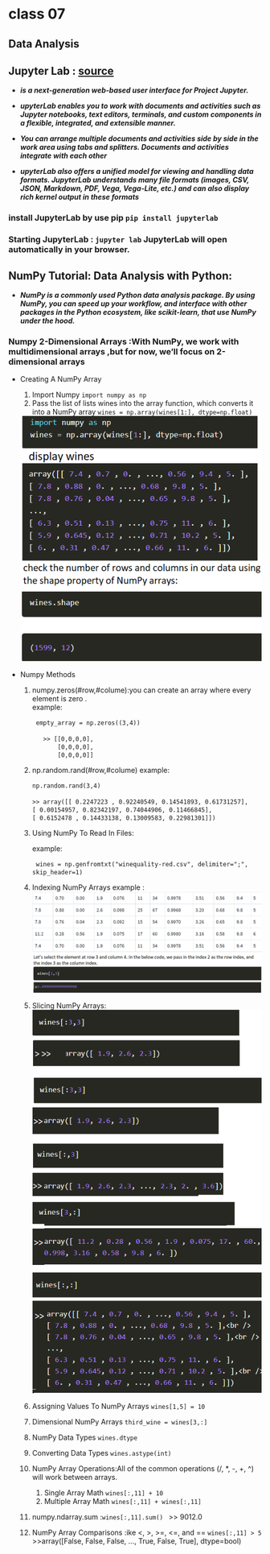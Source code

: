 # class 07
## Data Analysis

## Jupyter Lab : [source](https://jupyterlab.readthedocs.io/en/stable/getting_started/overview.html)

* ***is a next-generation web-based user interface for Project Jupyter.***

* ***upyterLab enables you to work with documents and activities such as Jupyter notebooks, text editors, terminals, and custom components in a flexible, integrated, and extensible manner.***

* ***You can arrange multiple documents and activities side by side in the work area using tabs and splitters. Documents and activities integrate with each other***

* ***upyterLab also offers a unified model for viewing and handling data formats. JupyterLab understands many file formats (images, CSV, JSON, Markdown, PDF, Vega, Vega-Lite, etc.) and can also display rich kernel output in these formats***


### install JupyterLab by use pip `pip install jupyterlab`

### Starting JupyterLab : `jupyter lab` JupyterLab will open automatically in your browser.


## NumPy Tutorial: Data Analysis with Python:

* ***NumPy is a commonly used Python data analysis package. By using NumPy, you can speed up your workflow, and interface with other packages in the Python ecosystem, like scikit-learn, that use NumPy under the hood.***

### Numpy 2-Dimensional Arrays :With NumPy, we work with multidimensional arrays ,but for now, we’ll focus on 2-dimensional arrays

 * Creating A NumPy Array 
    
     1. Import Numpy `import numpy as np`
     2. Pass the list of lists wines into the array function, which converts it into a NumPy array `wines = np.array(wines[1:], dtype=np.float)`

    <img src="./ex1.png" alt="drawing" style="width:500px;"/>


* Numpy Methods
  
     1.  numpy.zeros(#row,#colume):you can create an array where every element is zero .  
           example:

              empty_array = np.zeros((3,4))

                >> [[0,0,0,0],
                    [0,0,0,0],
                    [0,0,0,0]]

     2. np.random.rand(#row,#colume)
            example:

            np.random.rand(3,4)

            >> array([[ 0.2247223 , 0.92240549, 0.14541893, 0.61731257],
            [ 0.00154957, 0.82342197, 0.74044906, 0.11466845],
            [ 0.6152478 , 0.14433138, 0.13009583, 0.22981301]])

    3. Using NumPy To Read In Files:
   
         example:
             
            wines = np.genfromtxt("winequality-red.csv", delimiter=";", skip_header=1)

    4. Indexing NumPy Arrays
        example :
            <img src="./ex2.png" alt="drawing" style="width:500px;"/>

    5. Slicing NumPy Arrays:
        <img src="./ex3.png" alt="drawing" style="width:500px;"/>

    6. Assigning Values To NumPy Arrays `wines[1,5] = 10`
    7. Dimensional NumPy Arrays `third_wine = wines[3,:]`
    8. NumPy Data Types  `wines.dtype`
    9. Converting Data Types `wines.astype(int)`
    10. NumPy Array Operations:All of the common operations (/, *, -, +, ^) will work between arrays.
           1. Single Array Math `wines[:,11] + 10`
           2. Multiple Array Math  `wines[:,11] + wines[:,11]`
    11. numpy.ndarray.sum :`wines[:,11].sum() ` >> 9012.0
    12. NumPy Array Comparisons :ike <, >, >=, <=, and ==
           `wines[:,11] > 5` >>array([False, False, False, ..., True, False, True], dtype=bool)












              